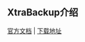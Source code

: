 ## XtraBackup介绍


[官方文档](https://docs.percona.com/percona-xtrabackup/latest/backup_scenarios/compressed_backup.html) | [下载地址](https://www.percona.com/downloads/)
